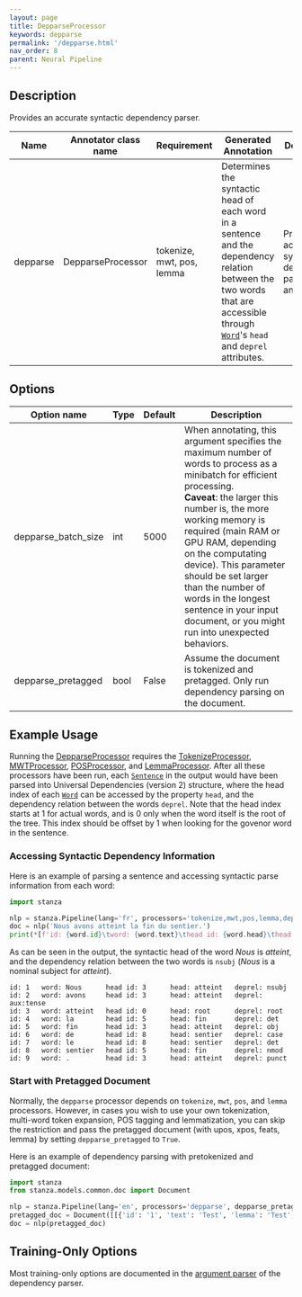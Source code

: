 ```yaml
---
layout: page
title: DepparseProcessor
keywords: depparse
permalink: '/depparse.html'
nav_order: 8
parent: Neural Pipeline
---
```


## Description

Provides an accurate syntactic dependency parser.

| Name | Annotator class name | Requirement | Generated Annotation | Description |
| --- | --- | --- | --- | --- |
| depparse | DepparseProcessor | tokenize, mwt, pos, lemma | Determines the syntactic head of each word in a sentence and the dependency relation between the two words that are accessible through [`Word`](data_objects.md#word)'s `head` and `deprel` attributes. | Provides an accurate syntactic dependency parsing analysis. |

## Options

| Option name | Type | Default | Description |
| --- | --- | --- | --- |
| depparse_batch_size | int | 5000 | When annotating, this argument specifies the maximum number of words to process as a minibatch for efficient processing. <br>**Caveat**: the larger this number is, the more working memory is required (main RAM or GPU RAM, depending on the computating device). This parameter should be set larger than the number of words in the longest sentence in your input document, or you might run into unexpected behaviors. |
| depparse_pretagged | bool | False | Assume the document is tokenized and pretagged. Only run dependency parsing on the document. |

## Example Usage

Running the [DepparseProcessor](depparse.md) requires the [TokenizeProcessor](tokenize.md), [MWTProcessor](mwt.md), [POSProcessor](pos.md), and [LemmaProcessor](lemma.md).
After all these processors have been run, each [`Sentence`](data_objects.md#sentence) in the output would have been parsed into Universal Dependencies (version 2) structure, where the head index of each [`Word`](data_objects.md#word) can be accessed by the property `head`, and the dependency relation between the words `deprel`. Note that the head index starts at 1 for actual words, and is 0 only when the word itself is the root of the tree. This index should be offset by 1 when looking for the govenor word in the sentence.

### Accessing Syntactic Dependency Information

Here is an example of parsing a sentence and accessing syntactic parse information from each word:

```python
import stanza

nlp = stanza.Pipeline(lang='fr', processors='tokenize,mwt,pos,lemma,depparse')
doc = nlp('Nous avons atteint la fin du sentier.')
print(*[f'id: {word.id}\tword: {word.text}\thead id: {word.head}\thead: {sent.words[word.head-1].text if word.head > 0 else "root"}\tdeprel: {word.deprel}' for sent in doc.sentences for word in sent.words], sep='\n')
```

As can be seen in the output, the syntactic head of the word _Nous_ is _atteint_, and the dependency relation between the two words is  `nsubj` (_Nous_ is a nominal subject for _atteint_).

```
id: 1   word: Nous      head id: 3      head: atteint   deprel: nsubj
id: 2   word: avons     head id: 3      head: atteint   deprel: aux:tense
id: 3   word: atteint   head id: 0      head: root      deprel: root
id: 4   word: la        head id: 5      head: fin       deprel: det
id: 5   word: fin       head id: 3      head: atteint   deprel: obj
id: 6   word: de        head id: 8      head: sentier   deprel: case
id: 7   word: le        head id: 8      head: sentier   deprel: det
id: 8   word: sentier   head id: 5      head: fin       deprel: nmod
id: 9   word: .         head id: 3      head: atteint   deprel: punct
```


### Start with Pretagged Document

Normally, the `depparse` processor depends on `tokenize`, `mwt`, `pos`, and `lemma` processors. However, in cases you wish to use your own tokenization, multi-word token expansion, POS tagging and lemmatization, you can skip the restriction and pass the pretagged document (with upos, xpos, feats, lemma) by setting `depparse_pretagged` to `True`.

Here is an example of dependency parsing with pretokenized and pretagged document:

```python
import stanza
from stanza.models.common.doc import Document

nlp = stanza.Pipeline(lang='en', processors='depparse', depparse_pretagged=True)
pretagged_doc = Document([[{'id': '1', 'text': 'Test', 'lemma': 'Test', 'upos': 'NOUN', 'xpos': 'NN', 'feats': 'Number=Sing'}, {'id': '2', 'text': 'sentence', 'lemma': 'sentence', 'upos': 'NOUN', 'xpos': 'NN', 'feats': 'Number=Sing'}, {'id': '3', 'text': '.', 'lemma': '.', 'upos': 'PUNCT', 'xpos': '.'}]])
doc = nlp(pretagged_doc)
```

## Training-Only Options

Most training-only options are documented in the [argument parser](https://github.com/stanfordnlp/stanza/blob/master/stanza/models/parser.py#L21) of the dependency parser.

